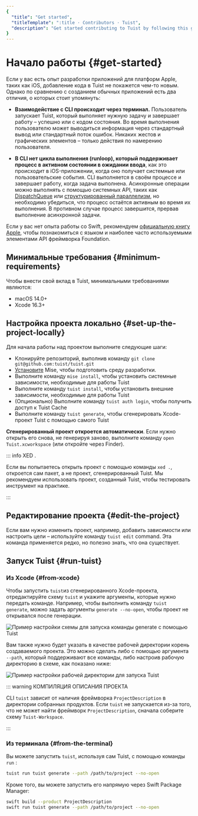 ```yaml
---
{
  "title": "Get started",
  "titleTemplate": ":title · Contributors · Tuist",
  "description": "Get started contributing to Tuist by following this guide."
}
---
```

# Начало работы {#get-started}

Если у вас есть опыт разработки приложений для платформ Apple, таких как iOS,
добавление кода в Tuist не покажется чем-то новым. Однако по сравнению с
созданием обычных приложений есть два отличия, о которых стоит упомянуть:

- **Взаимодействие с CLI происходит через терминал.** Пользователь запускает
  Tuist, который выполняет нужную задачу и завершает работу – успешно или с
  кодом состояния. Во время выполнения пользователю может выводиться информация
  через стандартный вывод или стандартный поток ошибок. Никаких жестов и
  графических элементов – только действия по намерению пользователя.

- **В CLI нет цикла выполнения (runloop), который поддерживает процесс в
  активном состоянии в ожидании ввода**, как это происходит в iOS-приложении,
  когда оно получает системные или пользовательские события. CLI выполняется в
  своём процессе и завершает работу, когда задача выполнена. Асинхронные
  операции можно выполнять с помощью системных API, таких как
  [DispatchQueue](https://developer.apple.com/documentation/dispatch/dispatchqueue)
  или [структурированный
  параллелизм](https://developer.apple.com/tutorials/app-dev-training/managing-structured-concurrency),
  но необходимо убедиться, что процесс остаётся активным во время их выполнения.
  В противном случае процесс завершится, прервав выполнение асинхронной задачи.

Если у вас нет опыта работы со Swift, рекомендуем [официальную книгу
Apple](https://docs.swift.org/swift-book/), чтобы познакомиться с языком и
наиболее часто используемыми элементами API фреймворка Foundation.

## Минимальные требования {#minimum-requirements}

Чтобы внести свой вклад в Tuist, минимальными требованиями являются:

- macOS 14.0+
- Xcode 16.3+

## Настройка проекта локально {#set-up-the-project-locally}

Для начала работы над проектом выполните следующие шаги:

- Клонируйте репозиторий, выполнив команду `git clone
  git@github.com:tuist/tuist.git`
- [Установите](https://mise.jdx.dev/getting-started.html) Mise, чтобы
  подготовить среду разработки.
- Выполните команду `mise install`, чтобы установить системные зависимости,
  необходимые для работы Tuist
- Выполните команду `tuist install`, чтобы установить внешние зависимости,
  необходимые для работы Tuist
- (Опционально) Выполните команду `tuist auth login`, чтобы получить доступ к
  <LocalizedLink href="/guides/features/cache">Tuist Cache</LocalizedLink>
- Выполните команду `tuist generate`, чтобы сгенерировать Xcode-проект Tuist с
  помощью самого Tuist

**Сгенерированный проект откроется автоматически**. Если нужно открыть его
снова, не генерируя заново, выполните команду `open Tuist.xcworkspace` (или
откройте через Finder).

::: info XED .
<!-- -->
Если вы попытаетесь открыть проект с помощью команды `xed .`, откроется сам
пакет, а не проект, сгенерированный Tuist. Мы рекомендуем использовать проект,
созданный Tuist, чтобы тестировать инструмент на практике.
<!-- -->
:::

## Редактирование проекта {#edit-the-project}

Если вам нужно изменить проект, например, добавить зависимости или настроить
цели – используйте команду
<LocalizedLink href="/guides/features/projects/editing">`tuist edit`
command</LocalizedLink>. Эта команда применяется редко, но полезно знать, что
она существует.

## Запуск Tuist {#run-tuist}

### Из Xcode {#from-xcode}

Чтобы запустить `tuist`из сгенерированного Xcode-проекта, отредактируйте схему
`tuist` и укажите аргументы, которые нужно передать команде. Например, чтобы
выполнить команду `tuist generate`, можно задать аргументы `generate --no-open`,
чтобы проект не открывался после генерации.

![Пример настройки схемы для запуска команды generate с помощью
Tuist](/images/contributors/scheme-arguments.png)

Вам также нужно будет указать в качестве рабочей директории корень создаваемого
проекта. Это можно сделать либо с помощью аргумента `--path`, который
поддерживают все команды, либо настроив рабочую директорию в схеме, как показано
ниже:


![Пример настройки рабочей директории для запуска
Tuist](/images/contributors/scheme-working-directory.png)

::: warning КОМПИЛЯЦИЯ ОПИСАНИЯ ПРОЕКТА
<!-- -->
CLI `tuist` зависит от наличия фреймворка `ProjectDescription` в директории
собранных продуктов. Если `tuist` не запускается из-за того, что не может найти
фреймворк `ProjectDescription`, сначала соберите схему `Tuist-Workspace`.
<!-- -->
:::

### Из терминала {#from-the-terminal}

Вы можете запустить `tuist`, используя сам Tuist, с помощью команды `run` :

```bash
tuist run tuist generate --path /path/to/project --no-open
```

Кроме того, вы можете запустить его напрямую через Swift Package Manager:

```bash
swift build --product ProjectDescription
swift run tuist generate --path /path/to/project --no-open
```
